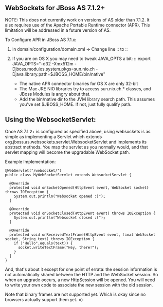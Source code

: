 WebSockets for JBoss AS 7.1.2+
------------------------------

NOTE: This does not currently work on versions of AS older than 7.1.2. It also requires use of the Apache Portable
Runtime connector (APR). This limitation will be addressed in a future version of AS.

To Configure APR in JBoss AS 7.1.x:

 1. In domain/configuration/domain.xml ->
     Change line :: <subsystem xmlns="urn:jboss:domain:web:1.1" default-virtual-server="default-host" native="false">
              to :: <subsystem xmlns="urn:jboss:domain:web:1.1" default-virtual-server="default-host" native="true">

 2. If you are on OS X you may need to tweak JAVA_OPTS a bit:
   :: export JAVA_OPTS="-d32 -Xmx512m -Djboss.modules.system.pkgs=sun.nio.ch -Djava.library.path=$JBOSS_HOME/bin/native"
       - The native APR connector binaries for OS X are only 32-bit
       - The Mac JRE NIO libraries try to access sun.nio.ch.* classes, and JBoss Modules is angry about that.
       - Add the bin/native dir to the JVM library search path. This assumes you've set $JBOSS_HOME. If not, just fully qualify path.




Using the WebsocketServlet:
---------------------------

Once AS 7.1.2+ is configured as specified above, using websockets is as simple as implementing a Servlet which
extends org.jboss.as.websockets.servlet.WebsocketServlet and implements its abstract methods. You map the servlet
as you normally would, and that servlet mapping will become the upgradable WebSocket path.

Example Implementation:

    @WebServlet("/websocket/")
    public class MyWebSocketServlet extends WebsocketServlet {

      @Override
      protected void onSocketOpened(HttpEvent event, WebSocket socket) throws IOException {
        System.out.println("Websocket opened :)");
      }

      @Override
      protected void onSocketClosed(HttpEvent event) throws IOException {
        System.out.println("Websocket closed :(");
      }

      @Override
      protected void onReceivedTextFrame(HttpEvent event, final WebSocket socket, String text) throws IOException {
        if ("Hello".equals(text)) {
          socket.writeTextFrame("Hey, there!");
        }
      }
    }


And, that's about it except for one point of errata: the session information is not automatically shared between
the HTTP and the WebSocket session. So when an upgrade occurs, a new HttpSession will be opened. You will need to
write your own code to associate the new session with the old session.

Note that binary frames are not supported yet. Which is okay since no browsers actually support them yet. =)